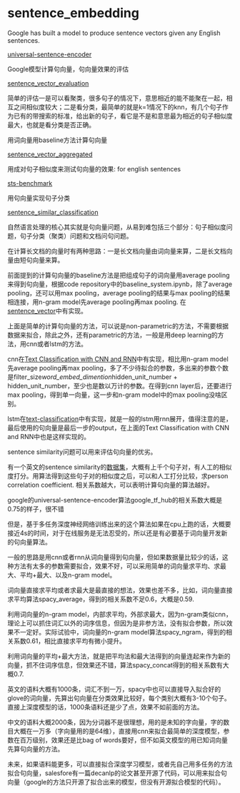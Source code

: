 # sentence_embedding

Google has built a model to produce sentence vectors given any English sentences.

[universal-sentence-encoder](https://github.com/arfu2016/nlp/tree/master/nlp_data/large/universal-sentence-encoder)

Google模型计算句向量，句向量效果的评估

[sentence_vector_evaluation](https://github.com/arfu2016/nlp/tree/master/nlp_models/sentence_vector_evaluation)

简单的评估一是可以看聚类，很多句子的情况下，意思相近的能不能聚在一起，相互之间相似度较大；二是看分类，最简单的就是k=1情况下的knn，有几个句子作为已有的带搜索的标准，给出新的句子，看它是不是和意思最为相近的句子相似度最大，也就是看分类是否正确。

用词向量用baseline方法计算句向量

[sentence_vector_aggregated](https://github.com/arfu2016/nlp/tree/master/nlp_models/sentence_vector_aggregated)

用成对句子相似度来测试句向量的效果: for english sentences

[sts-benchmark](https://github.com/arfu2016/nlp/tree/master/nlp_data/small/sts-benchmark)

用句向量实现句子分类

[sentence_similar_classification](https://github.com/arfu2016/nlp/tree/master/nlp_models/sentence_similar_classification)

自然语言处理的核心其实就是句向量问题，从易到难包括三个部分：句子相似度问题，句子分类（聚类）问题和文档问句问题。

在计算长文档的向量时有两种思路：一是长文档向量由词向量来算，二是长文档向量由短句向量来算。

前面提到的计算句向量的baseline方法是把组成句子的词向量用average pooling来得到句向量，根据code repository中的baseline_system.ipynb，除了average pooling，还可以用max pooling，average pooling的结果与max pooling的结果相连接，用n-gram model先average pooling再max pooling. 在[sentence_vector](https://github.com/arfu2016/nlp/tree/master/nlp_models/sentence_vector)中有实现。

上面是简单的计算句向量的方法，可以说是non-parametric的方法，不需要根据数据来拟合，除此之外，还有parametric的方法，一般是用deep learning的方法，用cnn或者lstm的方法。

cnn在[Text Classification with CNN and RNN](https://github.com/arfu2016/text-classification-cnn-rnn)中有实现，相比用n-gram model先average pooling再max pooling，多了不少待拟合的参数，多出来的参数个数是filter_size*word_embed_dimention*hidden_unit_number + hidden_unit_number，至少也是数以万计的参数。在得到cnn layer后，还要进行max pooling，得到单一向量，这一步和n-gram model中的max pooling没啥区别。

lstm在[text-classification](https://github.com/arfu2016/DuReader/tree/master/text-classification)中有实现，就是一般的lstm用rnn展开，值得注意的是，最后使用的句向量是最后一步的output，在上面的Text Classification with CNN and RNN中也是这样实现的。

sentence similarity问题可以用来评估句向量的优劣。

有一个英文的sentence similarity的[数据集](http://ixa2.si.ehu.es/stswiki/images/4/48/Stsbenchmark.tar.gz)，大概有上千个句子对，有人工的相似度打分。用算法得到这些句子对的相似度之后，可以和人工打分比较，求person correlation coefficient. 相关系数越大，可以表明计算句向量的算法越好。

google的universal-sentence-encoder算法google_tf_hub的相关系数大概是0.75的样子，很不错

但是，基于多任务深度神经网络训练出来的这个算法如果在cpu上跑的话，大概要接近4s的时间，对于在线服务是无法忍受的，所以还是有必要基于词向量开发新的句向量算法。

一般的思路是用cnn或者rnn从词向量得到句向量，但如果数据量比较少的话，这种方法有太多的参数需要拟合，效果不好，可以采用简单的词向量求平均、求最大、平均+最大、以及n-gram model。

词向量直接求平均或者求最大是最直接的想法，效果也差不多，比如，词向量直接求平均算法spacy_average，得到的相关系数不足0.6，大概是0.59.

利用词向量的n-gram model，内部求平均，外部求最大，因为n-gram类似cnn，理论上可以抓住词汇以外的词序信息，但因为是非参方法，没有拟合参数，所以效果不一定好。实际试验中，词向量的n-gram model算法spacy_ngram，得到的相关系数0.61，相比直接求平均有微小提升。

利用词向量的平均+最大方法，就是把平均法和最大法得到的向量连起来作为新的向量，抓不住词序信息，但效果还不错，算法spacy_concat得到的相关系数有大概0.7.

英文的语料大概有1000条，词汇不到一万，spacy中也可以直接导入拟合好的glove的词向量，先算出句向量在分类效果比较好，每个类别大概有3-10个句子。直接上深度模型的话，1000条语料还是少了点，效果不如前面的方法。

中文的语料大概2000条，因为分词器不是很理想，用的是未知的字向量，字的数目大概在一万多（字向量用的是64维），直接用cnn来拟合最简单的深度模型，参数在百万级别，效果还是比bag of words要好，但不如英文模型的用已知词向量先算句向量的方法。

未来，如果语料能更多，可以直接拟合深度学习模型，或者先自己用多任务的方法拟合句向量，salesfore有一篇decanlp的论文甚至开源了代码，可以用来拟合句向量（google的方法只开源了拟合出来的模型，但没有开源拟合模型的代码）。
